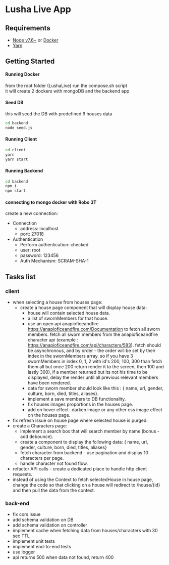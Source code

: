 # Lusha Live App  
  
## Requirements  
  
 - [Node v7.6+](https://nodejs.org/en/download/current/) or [Docker](https://www.docker.com/)  
 - [Yarn](https://yarnpkg.com/en/docs/install)  
  
## Getting Started  
  
#### Running Docker  
from the root folder (LushaLive) run the compose.sh script  
it will create 2 dockers with mongoDB and the backend app  
  
#### Seed DB  
this will seed the DB with predefined 9 houses data   
  
```bash  
cd backend  
node seed.js  
```  
  
#### Running Client  
  
```bash  
cd client  
yarn  
yarn start  
```  
  
#### Running Backend  
  
```bash  
cd backend  
npm i  
npm start  
```  
  
#### connecting to mongo docker with Robo 3T  
create a new connection:  
 - Connection  
     - address: localhost  
     - port: 27018  
 - Authentication  
     - Perform authentication: checked  
     - user: root  
     - password: 123456  
     - Auth Mechanism: SCRAM-SHA-1  
  
  
## Tasks list  
  
### client 
- when selecting a house from houses page:  
  - create a house page component that will display house data: 
      - house will contain selected house data.
      - a list of swornMembers for that house.   
      - use an open api anapioficeandfire https://anapioficeandfire.com/Documentation to fetch all sworn members.
fetch all sworn members from the anapioficeandfire character api (example : https://anapioficeandfire.com/api/characters/583).
fetch should be asynchronous, and by order - the order will be set by their index in the swornMembers array. so if you have 3 swornMembers in index 0, 1, 2 with id's  200, 100, 300 than fetch them all but once 200 return render it to the screen, then 100 and lastly 300), if a member returned but its not his time to be displayed, delay the render until all previous relevant members have been rendered.
      - data for sworn member should look like this : { name, url, gender, culture, born, died, titles, aliases}.
      - implement a save members to DB functionality.
      - fix houses images proportions in the houses page.
      - add on hover effect- darken image or any other css image effect on the houses page.
- fix refresh issue on house page where selected house is purged.
- create a Characters page:
  - implement a search box that will search member by name (bonus - add debounce). 
  - create a component to display the following data: { name, url, gender, culture, born, died, titles, aliases}  
  - fetch character from backend - use pagination and display 10 characters per page.
  - handle character not found flow.  
- refactor API calls - create a dedicated place to handle http client requests. 
- instead of using the Context to fetch selectedHouse in house page, change the code so that clicking on a house will redirect to /house/{id} and then pull the data from the context.
  
### back-end 
- fix cors issue
- add schema validation on DB  
- add schema validation on controller  
- implement cache when fetching data from houses/characters with 30 sec TTL  
- implement unit tests  
- implement end-to-end tests
- use logger  
- api returns 500 when data not found, return 400
